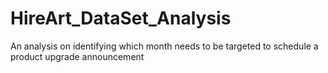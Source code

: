 # HireArt_DataSet_Analysis
An analysis on identifying which month needs to be targeted to schedule a product upgrade announcement
